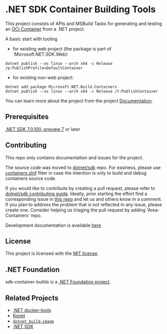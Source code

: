 # .NET SDK Container Building Tools

This project consists of APIs and MSBuild Tasks for generating and testing an [OCI Container](https://opencontainers.org/) from a .NET project.

A basic start with tooling 

- for existing web project (the package is part of `Microsoft.NET.SDK.Web):

```shell
dotnet publish --os linux --arch x64 -c Release /p:PublishProfile=DefaultContainer
```

- for existing non-web project:

```shell
dotnet add package Microsoft.NET.Build.Containers
dotnet publish --os linux --arch x64 -c Release /t:PublishContainer
```

You can learn more about the project from the project [Documentation](./docs).

## Prerequisites

[.NET SDK 7.0.100, preview 7](https://dotnet.microsoft.com/download/dotnet/7.0) or later 

## Contributing

This repo only contains documentation and issues for the project.

The source code was moved to [dotnet/sdk](https://github.com/dotnet/sdk/tree/main/src/Containers) repo.
For easiness, please use [containers.slnf](https://github.com/dotnet/sdk/blob/main/containers.slnf) filter in case the intention is only to build and debug containers source code.

If you would like to contribute by creating a pull request, please refer to [dotnet/sdk contributing guide](https://github.com/dotnet/sdk#how-do-i-engage-and-contribute). 
Ideally, prior starting the effort find a corresponding issue in [this repo](https://github.com/dotnet/sdk-container-builds/issues) and let us and others know in a comment. If you plan to address the problem that is not reflected in any issue, please create one. Consider helping us triaging the pull request by adding 'Area-Containers' repo.

Development documentation is available [here](./docs/DevelopmentDocumentation.md)

## License

This project is licensed with the [MIT license](LICENSE).

## .NET Foundation

sdk-container-builds is a [.NET Foundation project](https://dotnetfoundation.org/projects).

## Related Projects

- [.NET docker-tools](https://github.com/dotnet/docker-tools)
- [Konet](https://github.com/lippertmarkus/konet)
- [`dotnet build-image`](https://github.com/tmds/build-image)
- [.NET SDK](https://github.com/dotnet/sdk)
